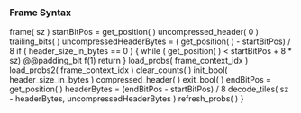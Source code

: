 ### Frame Syntax

<div class="syntax">
frame( sz )
    startBitPos = get_position( )
    uncompressed_header( 0 )
    trailing_bits( )
    uncompressedHeaderBytes = ( get_position( ) - startBitPos) / 8
    if ( header_size_in_bytes == 0 )  {
        while ( get_position( ) < startBitPos + 8 * sz)
            @@padding_bit                                               f(1)
        return
    }
    load_probs( frame_context_idx )
    load_probs2( frame_context_idx )
    clear_counts( )
    init_bool( header_size_in_bytes )
    compressed_header( )
    exit_bool( )
    endBitPos = get_position( )
    headerBytes = (endBitPos - startBitPos) / 8
    decode_tiles( sz - headerBytes, uncompressedHeaderBytes )
    refresh_probs( )
}
</div>
